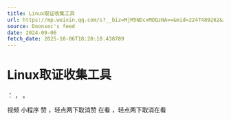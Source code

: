```yaml
---
title: Linux取证收集工具
url: https://mp.weixin.qq.com/s?__biz=MjM5NDcxMDQzNA==&mid=2247489262&idx=1&sn=4db46449e1fde1eb9bd03148ea596423
source: Doonsec's feed
date: 2024-09-06
fetch_date: 2025-10-06T18:20:10.438789
---
```


# Linux取证收集工具

：
，
。

视频
小程序
赞
，轻点两下取消赞
在看
，轻点两下取消在看